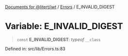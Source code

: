 [Documents for @litert/jwt](../../index.md) / [Errors](../index.md) / E\_INVALID\_DIGEST

# Variable: E\_INVALID\_DIGEST

> `const` **E\_INVALID\_DIGEST**: *typeof* `__class`

Defined in: src/lib/Errors.ts:83
